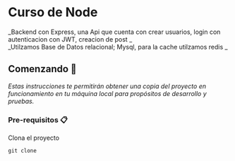 # Curso de Node

_Backend con Express, una Api que cuenta con crear usuarios, login con  autenticacion con JWT, creacion de post _ <br>
_Utilzamos Base de Datos relacional; Mysql, para la cache utilzamos redis _

## Comenzando 🚀

_Estas instrucciones te permitirán obtener una copia del proyecto en funcionamiento en tu máquina local para propósitos de desarrollo y pruebas._



### Pre-requisitos 📋

 Clona el proyecto

```
git clone 
```
